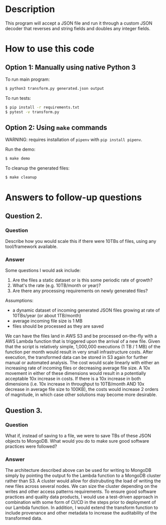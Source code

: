 # Description

This program will accept a JSON file and run it through a custom JSON decoder that reverses and string fields and doubles any integer fields. 

# How to use this code


## Option 1: Manually using native Python 3

To run main program:

```bash
$ python3 transform.py generated.json output
```

To run tests:


```bash
$ pip install -r requirements.txt
$ pytest -v transform.py
```

## Option 2: Using `make` commands 
WARNING: requires installation of `pipenv` with `pip install pipenv`. 


Run the demo: 
```bash
$ make demo
```

To cleanup the generated files:
```bash
$ make cleanup
```

# Answers to follow-up questions

## Question 2. 

### Question

Describe how you would scale this if there were 10TBs of files, using any tool/framework available.

### Answer

Some questions I would ask include: 
1. Are the files a static dataset or is this some periodic rate of growth? 
2. What's the rate (e.g. 10TB/month or year)? 
3. Are there any processing requirements on newly generated files?

Assumptions:
 - a dynamic dataset of incoming generated JSON files growing at rate of 10TBs/year (or about 1TB/month)
 - average incoming file size is 1 MB
 - files should be processed as they are saved

We can have the files land in AWS S3 and be processed on-the-fly with a AWS Lambda function that is triggered upon the arrival of a new file. 
Given that the script is relatively simple, 1,000,000 executions (1 TB / 1 MB) of the function per month would result in very small infrastructure costs. 
After execution, the transformed data can be stored in S3 again for further manual or automated analysis. 
The cost would scale linearly with either an increasing rate of incoming files or decreasing average file size. 
A 10x movement in either of these dimensions would result in a potentially acceptable 10x increase in costs.
If there is a 10x increase in both dimensions (i.e. 10x increase in throughput to 10TB/month AND 10x decrease in average file size to 100KB), 
the costs would increase 2 orders of magnitude, in which case other solutions may become more desirable.

## Question 3.

### Question

What if, instead of saving to a file, we were to save TBs of these JSON objects to MongoDB. What would you do to make sure good software practices were followed?

### Answer

The architecture described above can be used for writing to MongoDB simply by pointing the output fo the Lambda function to a MongoDB cluster rather than S3. 
A cluster would allow for distrubuting the load of writing the new files across several nodes. 
We can size the cluster depending on the writes and other access patterns requirements.
To ensure good software practices and quality data products, I would use a test-driven approach in combination with some form of CI/CD in the steps prior to 
deployment of our Lambda function. 
In addition, I would extend the transform function to include provenance and other metadata to increase the auditability of the transformed data.

